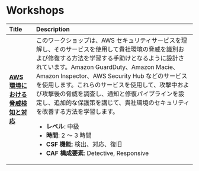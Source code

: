 # Workshops

<div class="md-typeset__table">
    <table>
        <thead>
            <tr>
                <th align="left" ><strong>Title</strong></th>
                <th align="left"><strong>Description</strong></th>
            </tr>
        </thead>
        <tbody>
            <tr>
                <td align="left"><a class="table" href="https://scaling-threat-detection.awssecworkshops.jp" target="_blank"><strong>AWS 環境における脅威検知と対応</strong></a></td>
                <td align="left"> このワークショップは、AWS セキュリティサービスを理解し、そのサービスを使用して貴社環境の脅威を識別および修復する方法を学習する手助けとなるように設計されています。Amazon GuardDuty、Amazon Macie、Amazon Inspector、AWS Security Hub などのサービスを使用します。これらのサービスを使用して、攻撃中および攻撃後の脅威を調査し、通知と修復パイプラインを設定し、追加的な保護策を講じて、貴社環境のセキュリティを改善する方法を学習します。
                    <ul>
                        <li><strong>レベル</strong>: 中級</li>
                        <li><strong>時間</strong>: 2 ～ 3 時間</li>
                        <li><strong>CSF 機能</strong>: 検出、対応、復旧</li>
                        <li><strong>CAF 構成要素</strong>: Detective, Responsive</li>
                    </ul>
                </td>
            </tr>
        </tbody>
    </table>
</div>